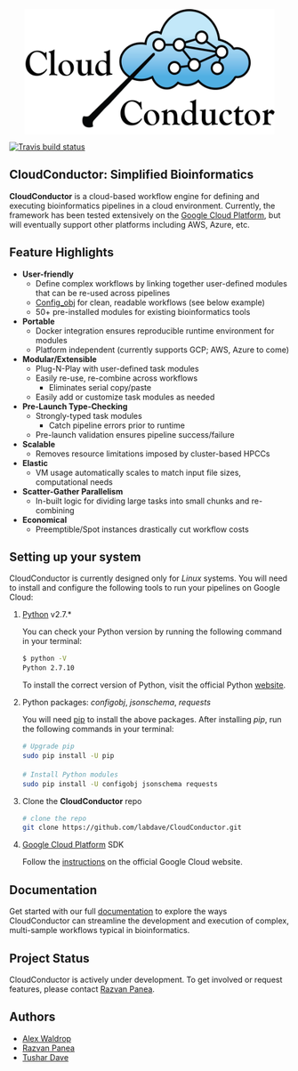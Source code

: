 <div align=center><img src="docs/_static/cloud-conductor-logo-colored.png" alt="CC" width=450 height=225 align="middle"/></div>

<!-- badges: start -->
[![Travis build status](https://travis-ci.org/labdave/RNAUtils.svg?branch=master)](https://travis-ci.org/labdave/RNAUtils)
<!-- badges: end -->

## CloudConductor: Simplified Bioinformatics

**CloudConductor** is a cloud-based workflow engine for defining and executing bioinformatics pipelines in a cloud environment. 
Currently, the framework has been tested extensively on the [Google Cloud Platform](https://cloud.google.com/), but will eventually support other platforms including AWS, Azure, etc.

## Feature Highlights

  * **User-friendly**
    * Define complex workflows by linking together user-defined modules that can be re-used across pipelines
    * [Config_obj](http://configobj.readthedocs.io/en/latest/configobj.html) for clean, readable workflows (see below example)
    * 50+ pre-installed modules for existing bioinformatics tools
  * **Portable**
    * Docker integration ensures reproducible runtime environment for modules    
    * Platform independent (currently supports GCP; AWS, Azure to come)
  * **Modular/Extensible**
    * Plug-N-Play with user-defined task modules
    * Easily re-use, re-combine across workflows
      * Eliminates serial copy/paste
    * Easily add or customize task modules as needed 
  * **Pre-Launch Type-Checking**
    * Strongly-typed task modules 
      * Catch pipeline errors prior to runtime
    * Pre-launch validation ensures pipeline success/failure
  * **Scalable**
    * Removes resource limitations imposed by cluster-based HPCCs
  * **Elastic**
    * VM usage automatically scales to match input file sizes, computational needs
  * **Scatter-Gather Parallelism**
    * In-built logic for dividing large tasks into small chunks and re-combining
  * **Economical**
    * Preemptible/Spot instances drastically cut workflow costs

## Setting up your system
  
CloudConductor is currently designed only for *Linux* systems. 
You will need to install and configure the following tools to run your pipelines on Google Cloud:  

1. [Python](https://www.python.org/) v2.7.*

    You can check your Python version by running the following command in your terminal:

    ```sh
    $ python -V
    Python 2.7.10
    ```

    To install the correct version of Python, visit the official Python [website](https://www.python.org/downloads/).

2. Python packages: *configobj*, *jsonschema*, *requests*

    You will need [pip](https://packaging.python.org/guides/installing-using-linux-tools/) to install the above packages.
    After installing *pip*, run the following commands in your terminal: 

    ``` sh
    # Upgrade pip
    sudo pip install -U pip
    
    # Install Python modules
    sudo pip install -U configobj jsonschema requests
    ```

3. Clone the **CloudConductor** repo

    ```sh
    # clone the repo
    git clone https://github.com/labdave/CloudConductor.git
    ```

4. [Google Cloud Platform](https://cloud.google.com/) SDK

    Follow the [instructions](https://cloud.google.com/sdk/docs/downloads-interactive) on the official Google Cloud website.

## Documentation

Get started with our full [documentation](https://cloudconductor.readthedocs.io) to explore the ways CloudConductor can streamline the development and execution of complex, multi-sample workflows typical in bioinformatics.

## Project Status

CloudConductor is actively under development. To get involved or request features, please contact [Razvan Panea](https://github.com/ripanea).

## Authors

* [Alex Waldrop](https://github.com/alexwaldrop)
* [Razvan Panea](https://github.com/ripanea)
* [Tushar Dave](https://github.com/tushardave26)
